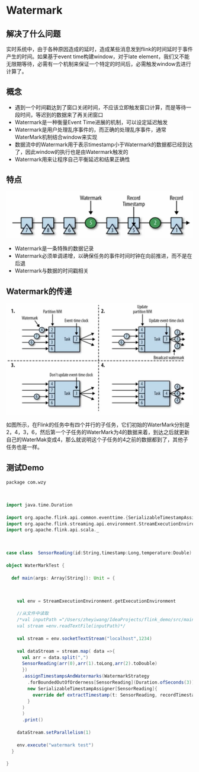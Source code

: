 # Watermark

## 解决了什么问题

实时系统中，由于各种原因造成的延时，造成某些消息发到flink的时间延时于事件产生的时间。如果基于event time构建window，对于late element，我们又不能无限期等待，必需有一个机制来保证一个特定的时间后，必需触发window去进行计算了。

## 概念

* 遇到一个时间戳达到了窗口关闭时间，不应该立即触发窗口计算，而是等待一段时间，等迟到的数据来了再关闭窗口
* Watermark是一种衡量Event Time进展的机制，可以设定延迟触发
* Watermark是用户处理乱序事件的，而正确的处理乱序事件，通常WaterMark机制结合window来实现
* 数据流中的Watermark用于表示timestamp小于Watermark的数据都已经到达了，因此window的执行也是由Watermark触发的
* Watermark用来让程序自己平衡延迟和结果正确性


## 特点

![](Images/17.png)

* Watermark是一条特殊的数据记录
* Watermark必须单调递增，以确保任务的事件时间时钟在向前推进，而不是在后退
* Watermark与数据的时间戳相关


## Watermark的传递

![](Images/18.png)

如图所示，在Flink的任务中有四个并行的子任务，它们初始的WaterMark分别是2，4，3，6，然后第一个子任务的WaterMark为4的数据来着，到达之后就更新自己的WaterMak变成4，那么就说明这个子任务的4之前的数据都到了，其他子任务也是一样。


##  测试Demo


	package com.wzy


​	
```scala
import java.time.Duration

import org.apache.flink.api.common.eventtime.{SerializableTimestampAssigner, WatermarkStrategy}
import org.apache.flink.streaming.api.environment.StreamExecutionEnvironment
import org.apache.flink.api.scala._
```


​	
```scala
case class  SensorReading(id:String,timestamp:Long,temperature:Double)

object WaterMarkTest {

  def main(args: Array[String]): Unit = {
```


​	
```scala
    val env = StreamExecutionEnvironment.getExecutionEnvironment

    //从文件中读取
    /*val inputPath ="/Users/zheyiwang/IdeaProjects/flink_demo/src/main/scala/com/wzy/sensorReading.txt";
    val stream =env.readTextFile(inputPath)*/

    val stream = env.socketTextStream("localhost",1234)

    val dataStream = stream.map( data =>{
      val arr = data.split(",")
      SensorReading(arr(0),arr(1).toLong,arr(2).toDouble)
      })
      .assignTimestampsAndWatermarks(WatermarkStrategy
        .forBoundedOutOfOrderness[SensorReading](Duration.ofSeconds(3)).withTimestampAssigner(
        new SerializableTimestampAssigner[SensorReading]{
          override def extractTimestamp(t: SensorReading, recordTimestamp: Long): Long = t.timestamp
        }
      )
      )
      .print()

    dataStream.setParallelism(1)

    env.execute("watermark test")
  }

}
```